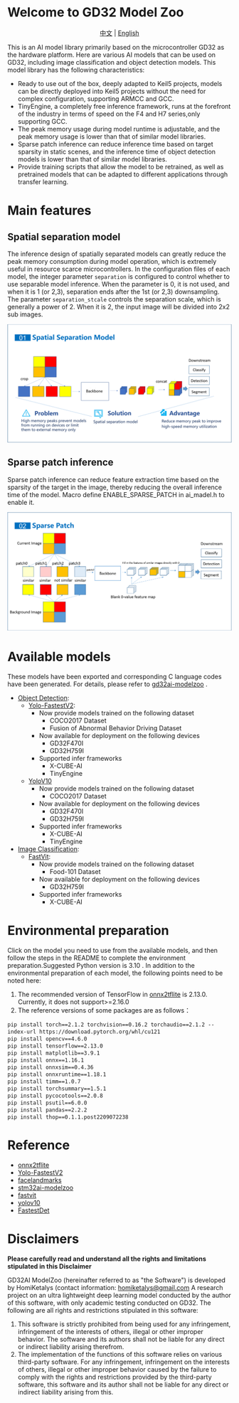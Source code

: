 # Welcome to GD32 Model Zoo

<div align="center">

[中文](README.md) | [English](README_eng.md)

</div>

This is an AI model library primarily based on the microcontroller GD32 as the hardware platform. Here are various AI models that can be used on GD32, including image classification and object detection models. This model library has the following characteristics:

 - Ready to use out of the box, deeply adapted to Keil5 projects, models can be directly deployed into Keil5 projects without the need for complex configuration, supporting ARMCC and GCC.
 - TinyEngine, a completely free inference framework, runs at the forefront of the industry in terms of speed on the F4 and H7 series,only supporting GCC.
 - The peak memory usage during model runtime is adjustable, and the peak memory usage is lower than that of similar model libraries.
 - Sparse patch inference can reduce inference time based on target sparsity in static scenes, and the inference time of object detection models is lower than that of similar model libraries.
 - Provide training scripts that allow the model to be retrained, as well as pretrained models that can be adapted to different applications through transfer learning.

# Main features
## Spatial separation model

The inference design of spatially separated models can greatly reduce the peak memory consumption during model operation, which is extremely useful in resource scarce microcontrollers. In the configuration files of each model, the integer parameter `separation` is configured to control whether to use separable model inference. When the parameter is 0, it is not used, and when it is 1 (or 2,3), separation ends after the 1st (or 2,3) downsampling. The parameter `separation_stcale` controls the separation scale, which is generally a power of 2. When it is 2, the input image will be divided into 2x2 sub images.

![Spatial separation model](assets/model01_eng.png)

## Sparse patch inference

Sparse patch inference can reduce feature extraction time based on the sparsity of the target in the image, thereby reducing the overall inference time of the model. Macro define ENABLE_SPARSE_PATCH in ai_madel.h to enable it.

![Spatial patch](assets/model02_eng.png)

# Available models
These models have been exported and corresponding C language codes have been generated. For details, please refer to [gd32ai-modelzoo](https://huggingface.co/HomiKetalys/gd32ai-modelzoo/tree/main) .

 - [Object Detection](object_detection):
   - [Yolo-FastestV2](object_detection/yolo_fastestv2):
     - Now provide models trained on the following dataset
       - COCO2017 Dataset
       - Fusion of Abnormal Behavior Driving Dataset
     - Now available for deployment on the following devices
       - GD32F470I
       - GD32H759I
     - Supported infer frameworks
       - X-CUBE-AI
       - TinyEngine
   - [YoloV10](object_detection/yolov10)
     - Now provide models trained on the following dataset
       - COCO2017 Dataset
     - Now available for deployment on the following devices
       - GD32F470I
       - GD32H759I
     - Supported infer frameworks
       - X-CUBE-AI
       - TinyEngine
 - [Image Classification](image_classification):
   - [FastVit](image_classification/ml-fastvit):
     - Now provide models trained on the following dataset
       - Food-101 Dataset
     - Now available for deployment on the following devices
       - GD32H759I
     - Supported infer frameworks
       - X-CUBE-AI
 


# Environmental preparation

Click on the model you need to use from the available models, and then follow the steps in the README to complete the environment preparation.Suggested Python version is 3.10 . In addition to the environmental preparation of each model, the following points need to be noted here:
1. The recommended version of TensorFlow in [onnx2tflite](https://github.com/MPolaris/onnx2tflite) is 2.13.0. Currently, it does not support>=2.16.0
2. The reference versions of some packages are as follows：
```
pip install torch==2.1.2 torchvision==0.16.2 torchaudio==2.1.2 --index-url https://download.pytorch.org/whl/cu121
pip install opencv==4.6.0
pip install tensorflow==2.13.0
pip install matplotlib==3.9.1
pip install onnx==1.16.1
pip install onnxsim==0.4.36
pip install onnxruntime==1.18.1
pip install timm==1.0.7
pip install torchsummary==1.5.1
pip install pycocotools==2.0.8
pip install psutil==6.0.0
pip install pandas==2.2.2
pip install thop==0.1.1.post2209072238
```

# Reference
 - [onnx2tflite](https://github.com/MPolaris/onnx2tflite)
 - [Yolo-FastestV2](https://github.com/dog-qiuqiu/Yolo-FastestV2)
 - [facelandmarks](https://github.com/midasklr/facelandmarks)
 - [stm32ai-modelzoo](https://github.com/STMicroelectronics/stm32ai-modelzoo/tree/main)
 - [fastvit](https://github.com/apple/ml-fastvit)
 - [yolov10](https://github.com/THU-MIG/yolov10)
 - [FastestDet](https://github.com/dog-qiuqiu/FastestDet) 

# Disclaimers
**Please carefully read and understand all the rights and limitations stipulated in this Disclaimer**

GD32AI ModelZoo (hereinafter referred to as "the Software") is developed by HomiKetalys (contact information: homiketalys@gmail.com A research project on an ultra lightweight deep learning model conducted by the author of this software, with only academic testing conducted on GD32. The following are all rights and restrictions stipulated in this software:
1. This software is strictly prohibited from being used for any infringement, infringement of the interests of others, illegal or other improper behavior. The software and its authors shall not be liable for any direct or indirect liability arising therefrom.
2. The implementation of the functions of this software relies on various third-party software. For any infringement, infringement on the interests of others, illegal or other improper behavior caused by the failure to comply with the rights and restrictions provided by the third-party software, this software and its author shall not be liable for any direct or indirect liability arising from this.

